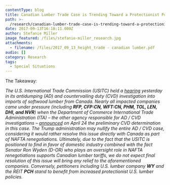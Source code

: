 ```yaml
---
contentType: blog
title: Canadian Lumber Trade Case is Trending Toward a Protectionist Policy Outcome
path: >-
  /research/canadian-lumber-trade-case-is-trending-toward-a-protectionist-policy-outcome/
date: 2017-09-13T16:18:11.000Z
author: Stefanie Miller
image_featured: /files/stefanie-miller_research.jpg
attachments:
  - filename: /files/2017_09_13_height_trade - canadian lumber.pdf
audio: []
category: Research
tags:
  - Special Situations
---
```

The Takeaway:

_The U.S. International Trade Commission (USITC) held a [hearing](https://www.usitc.gov/external_relations/documents/wl1_091117.pdf) yesterday in its antidumping (AD) and countervailing duty (CVD) investigation into imports of softwood lumber from Canada. Nearly all impacted companies came under pressure (including **RFP, CFP:CN, WFT:CN, PHM, TOL, LEN, DHI, and NVR**) when the Department of Commerce International Trade Administration (ITA) – the other agency responsible for AD / CVD investigations – [announced](https://www.commerce.gov/news/press-releases/2017/04/us-department-commerce-issues-affirmative-preliminary-countervailing) on April 24 the preliminary CVD determination in this case. The Trump administration may nullify the entire AD / CVD case, considering it would rather resolve this issue directly with Canada as part of NAFTA renegotiations. Ultimately, due to the fact that the USITC is positioned to find in favor of domestic industry combined with the fact Senator Ron Wyden (D-OR) who plays an oversight role in NAFTA renegotiations supports Canadian lumber tariffs, we do not expect final resolution of this issue will bring any relief to the aforementioned companies. Conversely, petitioners including U.S. lumber company **WY** and the REIT **PCH** stand to benefit from increased protectionist U.S. lumber policies._
